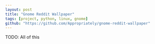 ```yaml
---
layout: post
title: "Gnome Reddit Wallpaper"
tags: [project, python, linux, gnome]
github: "https://github.com/Appropriately/gnome-reddit-wallpaper"
---
```


TODO: All of this